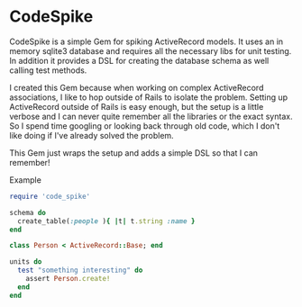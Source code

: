 # CodeSpike

CodeSpike is a simple Gem for spiking ActiveRecord models. It uses an in memory sqlite3 database and requires all the necessary libs 
for unit testing. In addition it provides a DSL for creating the database schema as well calling test methods. 

I created this Gem because when working on complex ActiveRecord associations, I like to hop outside of Rails to isolate the problem. Setting up
ActiveRecord outside of Rails is easy enough, but the setup is a little verbose and I can never quite remember all the libraries 
or the exact syntax. So I spend time googling or looking back through old code, which I don't like doing if I've already solved the problem. 

This Gem just wraps the setup and adds a simple DSL so that I can remember!

Example

```ruby
require 'code_spike'

schema do
  create_table(:people ){ |t| t.string :name }
end

class Person < ActiveRecord::Base; end

units do
  test "something interesting" do
    assert Person.create!
  end
end
```